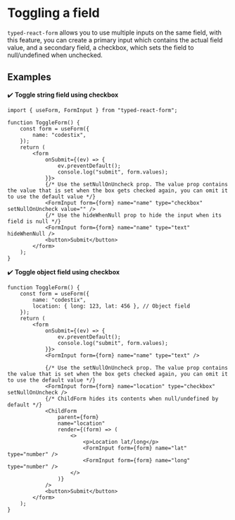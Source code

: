 # Toggling a field

`typed-react-form` allows you to use multiple inputs on the same field, with this feature, you can create a primary input which contains the actual field value, and a secondary field, a checkbox, which sets the field to null/undefined when unchecked.

## Examples

✔️ **Toggle string field using checkbox**

```tsx
import { useForm, FormInput } from "typed-react-form";

function ToggleForm() {
    const form = useForm({
        name: "codestix",
    });
    return (
        <form
            onSubmit={(ev) => {
                ev.preventDefault();
                console.log("submit", form.values);
            }}>
            {/* Use the setNullOnUncheck prop. The value prop contains the value that is set when the box gets checked again, you can omit it to use the default value */}
            <FormInput form={form} name="name" type="checkbox" setNullOnUncheck value="" />
            {/* Use the hideWhenNull prop to hide the input when its field is null */}
            <FormInput form={form} name="name" type="text" hideWhenNull />
            <button>Submit</button>
        </form>
    );
}
```

✔️ **Toggle object field using checkbox**

```tsx
function ToggleForm() {
    const form = useForm({
        name: "codestix",
        location: { long: 123, lat: 456 }, // Object field
    });
    return (
        <form
            onSubmit={(ev) => {
                ev.preventDefault();
                console.log("submit", form.values);
            }}>
            <FormInput form={form} name="name" type="text" />

            {/* Use the setNullOnUncheck prop. The value prop contains the value that is set when the box gets checked again, you can omit it to use the default value */}
            <FormInput form={form} name="location" type="checkbox" setNullOnUncheck />
            {/* ChildForm hides its contents when null/undefined by default */}
            <ChildForm
                parent={form}
                name="location"
                render={(form) => (
                    <>
                        <p>Location lat/long</p>
                        <FormInput form={form} name="lat" type="number" />
                        <FormInput form={form} name="long" type="number" />
                    </>
                )}
            />
            <button>Submit</button>
        </form>
    );
}
```
